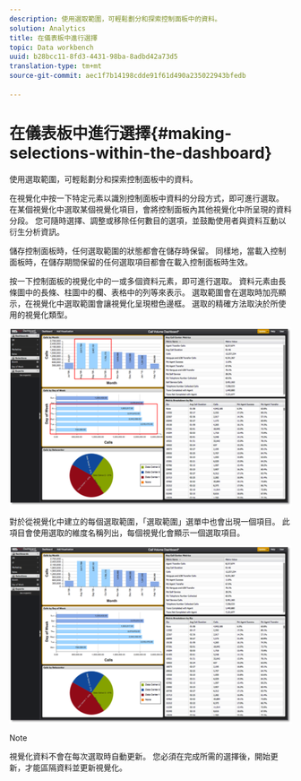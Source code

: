 ```yaml
---
description: 使用選取範圍，可輕鬆劃分和探索控制面板中的資料。
solution: Analytics
title: 在儀表板中進行選擇
topic: Data workbench
uuid: b28bcc11-8fd3-4431-98ba-8adbd42a73d5
translation-type: tm+mt
source-git-commit: aec1f7b14198cdde91f61d490a235022943bfedb

---
```



# 在儀表板中進行選擇{#making-selections-within-the-dashboard}

使用選取範圍，可輕鬆劃分和探索控制面板中的資料。

在視覺化中按一下特定元素以識別控制面板中資料的分段方式，即可進行選取。 在某個視覺化中選取某個視覺化項目，會將控制面板內其他視覺化中所呈現的資料分段。 您可隨時選擇、調整或移除任何數目的選項，並鼓勵使用者與資料互動以衍生分析資訊。

儲存控制面板時，任何選取範圍的狀態都會在儲存時保留。 同樣地，當載入控制面板時，在儲存期間保留的任何選取項目都會在載入控制面板時生效。

按一下控制面板的視覺化中的一或多個資料元素，即可進行選取。 資料元素由長條圖中的長條、柱圖中的欄、表格中的列等來表示。 選取範圍會在選取時加亮顯示，在視覺化中選取範圍會讓視覺化呈現橙色邊框。 選取的精確方法取決於所使用的視覺化類型。

![](assets/selection_make.png)

對於從視覺化中建立的每個選取範圍，「選取範圍」選單中也會出現一個項目。 此項目會使用選取的維度名稱列出，每個視覺化會顯示一個選取項目。

![](assets/selection_menu.png)

>[!NOTE]
>
>視覺化資料不會在每次選取時自動更新。 您必須在完成所需的選擇後，開始更新，才能區隔資料並更新視覺化。

